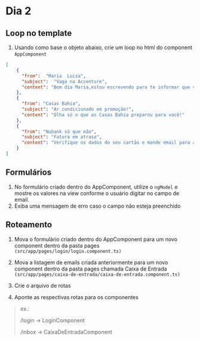 
# Dia 2

## Loop no template

 1. Usando como base o objeto abaixo, crie um loop no html do component `AppComponent`

```json
[
	{
	  "from":  "Maria  Luiza",
	  "subject":  "Vaga na Accenture",
	  "content": "Bom dia Maria,estou escrevendo para te informar que você passou no processo seletivo da Accenture."
	},
	{
	  "from": "Casas Bahia",
	  "subject": "Ar condicionado em promoção!",
	  "content": "Olha só o que as Casas Bahia preparou para você!"
	},
	{
	  "from": "Nubank só que não",
	  "subject": "Fatura em atraso",
	  "content": "Verifique os dados do seu cartão e mande email para a gente!"
	}
]
```
## Formulários 

 1. No formulário criado dentro do AppComponent, utilize o `ngModel` e mostre os valores na view conforme o usuário digitar no campo de email.
 2.  Exiba uma mensagem de erro caso o campo não esteja preenchido

## Roteamento

 1. Mova o formulário criado dentro do AppComponent para um novo component dentro da pasta pages `(src/app/pages/login/login.component.ts)`
 2. Mova a listagem de emails criada anteriormente para um novo component dentro da pasta pages chamada Caixa de Entrada
`(src/app/pages/caixa-de-entrada/caixa-de-entrada.component.ts)`
 
 3. Crie o arquivo de rotas
 4. Aponte as respectivas rotas para os componentes
>  ex.: 
>
>  /login -> LoginComponent
>
>  /inbox -> CaixaDeEntradaComponent

  
